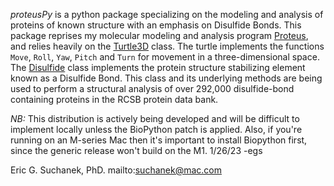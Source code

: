 *proteusPy* is a python package specializing on the modeling and analysis of proteins of known structure with an emphasis on Disulfide Bonds. This package reprises my molecular modeling and analysis program [Proteus](https://doi.org/10.1021/bi00368a023), and relies heavily on the [Turtle3D](https://suchanek.github.io/proteusPy/proteusPy/turtle3D.html) class. The turtle implements the functions ``Move``, ``Roll``, ``Yaw``, ``Pitch`` and ``Turn`` for movement in a three-dimensional space. The [Disulfide](https://suchanek.github.io/proteusPy/proteusPy/Disulfide.html) class implements the protein structure stabilizing element known as a Disulfide Bond. This class and its underlying methods are being used to perform a structural analysis of over 292,000 disulfide-bond containing proteins in the RCSB protein data bank.

*NB:* This distribution is actively being developed and will be difficult to implement locally unless the BioPython patch is applied. Also, if you're running on an M-series Mac then it's important to install Biopython first, since the generic release won't build on the M1. 1/26/23 -egs

Eric G. Suchanek, PhD. mailto:suchanek@mac.com


